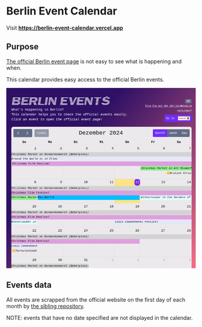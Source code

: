 # Berlin Event Calendar

Visit
**https://berlin-event-calendar.vercel.app**

## Purpose
[The official Berlin event page](https://www.berlin.de/en/events/) is not easy to see what is happening and when.

This calendar provides easy access to the official Berlin events.

![alt text](/public/image.png)

## Events data
All events are scrapped from the official website on the first day of each month by [the sibling repository](https://github.com/songhui-ryu/berlin-event-scraper).

NOTE: events that have no date specified are not displayed in the calendar.
